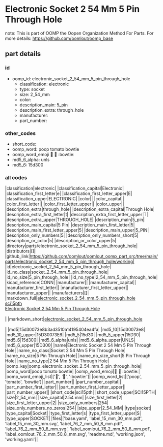 # Electronic Socket 2 54 Mm 5 Pin Through Hole  

note: This is part of OOMP the Oopen Organization Method For Parts. For more details: https://github.com/oomlout/oomp_base

##  part details





### id
* oomp_id: electronic_socket_2_54_mm_5_pin_through_hole
  * classification: electronic
  * type: socket
  * size: 2_54_mm
  * color: 
  * description_main: 5_pin
  * description_extra: through_hole
  * manufacturer: 
  * part_number: 

### other_codes
* short_code: 
* oomp_word: poop tomato bowtie
* oomp_word_emoji :poop: :tomato: :bowtie:
* md5_6_alpha: unls
* md5_6: 15d300

### all codes 
|classification|electronic|
|classification_capital|Electronic|
|classification_first_letter|e|
|classification_first_letter_upper|E|
|classification_upper|ELECTRONIC|
|color||
|color_capital||
|color_first_letter||
|color_first_letter_upper||
|color_upper||
|description_extra|through_hole|
|description_extra_capital|Through Hole|
|description_extra_first_letter|t|
|description_extra_first_letter_upper|T|
|description_extra_upper|THROUGH_HOLE|
|description_main|5_pin|
|description_main_capital|5 Pin|
|description_main_first_letter|5|
|description_main_first_letter_upper|5|
|description_main_upper|5_PIN|
|description_only_numbers|5|
|description_only_numbers_short|5|
|description_or_color|5|
|description_or_color_upper|5|
|directory|parts/electronic_socket_2_54_mm_5_pin_through_hole|
|distributors|[]|
|github_link|https://github.com/oomlout/oomlout_oomp_part_src/tree/main/parts/electronic_socket_2_54_mm_5_pin_through_hole/working|
|id|electronic_socket_2_54_mm_5_pin_through_hole|
|id_no_class|socket_2_54_mm_5_pin_through_hole|
|id_no_size|5_pin_through_hole|
|id_no_type|2_54_mm_5_pin_through_hole|
|kicad_reference|CONN|
|manufacturer||
|manufacturer_capital||
|manufacturer_first_letter||
|manufacturer_first_letter_upper||
|manufacturer_upper||
|manufacturers|[]|
|markdown_full|[electronic_socket_2_54_mm_5_pin_through_hole](https://github.com/oomlout/oomlout_oomp_part_src/tree/main/parts/electronic_socket_2_54_mm_5_pin_through_hole/working)<br>[sci15pth](https://github.com/oomlout/oomlout_oomp_part_src/tree/main/parts/electronic_socket_2_54_mm_5_pin_through_hole/working)<br>[Electronic Socket 2 54 Mm 5 Pin Through Hole](https://github.com/oomlout/oomlout_oomp_part_src/tree/main/parts/electronic_socket_2_54_mm_5_pin_through_hole/working)<br><br>|
|markdown_short|[electronic_socket_2_54_mm_5_pin_through_hole](https://github.com/oomlout/oomlout_oomp_part_src/tree/main/parts/electronic_socket_2_54_mm_5_pin_through_hole/working)<br><br>|
|md5|15d30073e8b3ad3510a14195404ea4fa|
|md5_10|15d30073e8|
|md5_10_upper|15D30073E8|
|md5_5|15d30|
|md5_5_upper|15D30|
|md5_6|15d300|
|md5_6_alpha|unls|
|md5_6_alpha_upper|UNLS|
|md5_6_upper|15D300|
|name|Electronic Socket 2 54 Mm 5 Pin Through Hole|
|name_no_class|Socket 2 54 Mm 5 Pin Through Hole|
|name_no_size|5 Pin Through Hole|
|name_no_size_short|5 Pin Through Hole|
|name_no_type|2 54 Mm 5 Pin Through Hole|
|oomp_key|oomp_electronic_socket_2_54_mm_5_pin_through_hole|
|oomp_word|poop tomato bowtie|
|oomp_word_emoji|:poop: :tomato: :bowtie:|
|oomp_word_emoji_list|[':poop:', ':tomato:', ':bowtie:']|
|oomp_word_list|['poop', 'tomato', 'bowtie']|
|part_number||
|part_number_capital||
|part_number_first_letter||
|part_number_first_letter_upper||
|part_number_upper||
|short_code|sci15pth|
|short_code_upper|SCI15PTH|
|size|2_54_mm|
|size_capital|2.54 mm|
|size_first_letter|2|
|size_first_letter_upper|2|
|size_only_numbers|254|
|size_only_numbers_no_zeros|254|
|size_upper|2_54_MM|
|type|socket|
|type_capital|Socket|
|type_first_letter|s|
|type_first_letter_upper|S|
|type_upper|SOCKET|
|files|['base.yaml', 'label_15_mm_30_mm.pdf', 'label_15_mm_30_mm.svg', 'label_76_2_mm_50_8_mm.pdf', 'label_76_2_mm_50_8_mm.svg', 'label_oomlout_76_2_mm_50_8_mm.pdf', 'label_oomlout_76_2_mm_50_8_mm.svg', 'readme.md', 'working.json', 'working.yaml']|

